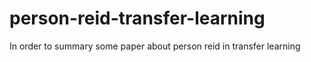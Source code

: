 # person-reid-transfer-learning
In order to summary some paper about person reid in transfer learning
